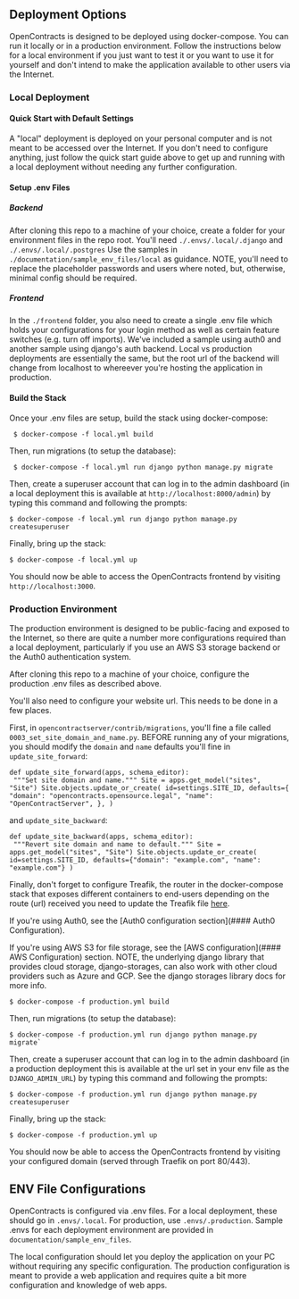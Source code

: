 ## Deployment Options

OpenContracts is designed to be deployed using docker-compose. You can run it locally or in a production environment. Follow the instructions below for a local environment if you just want to test it or you want to use it for yourself and don't intend to make the application available to other users via the Internet.

### Local Deployment

#### Quick Start with Default Settings
A "local" deployment is deployed on your personal computer and is not meant to be accessed over the Internet. If you
don't need to configure anything, just follow the quick start guide above to get up and running with a local deployment
without needing any further configuration.

#### Setup .env Files

##### Backend

After cloning this repo to a machine of your choice, create a folder for your environment
files in the repo root. You'll need `./.envs/.local/.django` and `./.envs/.local/.postgres`
Use the samples in `./documentation/sample_env_files/local` as guidance.
NOTE, you'll need to replace the placeholder passwords and users where noted, but, otherwise, minimal config should be
required.

##### Frontend

In the `./frontend` folder, you also need to create a single .env file which holds your configurations for your login
method as well as certain feature switches (e.g. turn off imports). We've included a sample using auth0 and
another sample using django's auth backend. Local vs production deployments are essentially the same, but the root
url of the backend will change from localhost to whereever you're hosting the application in production.

#### Build the Stack

Once your .env files are setup, build the stack using docker-compose:

` $ docker-compose -f local.yml build`

Then, run migrations (to setup the database):

` $ docker-compose -f local.yml run django python manage.py migrate`

Then, create a superuser account that can log in to the admin dashboard (in a local deployment this is available at `http://localhost:8000/admin`) by typing this command and following the prompts:

```
$ docker-compose -f local.yml run django python manage.py createsuperuser
```

Finally, bring up the stack:

```
$ docker-compose -f local.yml up
```

You should now be able to access the OpenContracts frontend by visiting `http://localhost:3000`.

### Production Environment

The production environment is designed to be public-facing and exposed to the Internet, so there are quite a number more configurations required than a local deployment, particularly if you use an AWS S3 storage backend or the Auth0 authentication system.

After cloning this repo to a machine of your choice, configure the production .env files as described above.

You'll also need to configure your website url. This needs to be done in a few places.

First, in `opencontractserver/contrib/migrations`, you'll fine a file called `0003_set_site_domain_and_name.py`. BEFORE  running any of your migrations, you should modify the `domain` and `name` defaults you'll fine in `update_site_forward`:

```
def update_site_forward(apps, schema_editor):
 """Set site domain and name.""" Site = apps.get_model("sites", "Site") Site.objects.update_or_create( id=settings.SITE_ID, defaults={ "domain": "opencontracts.opensource.legal", "name": "OpenContractServer", }, )
```

and `update_site_backward`:

```
def update_site_backward(apps, schema_editor):
 """Revert site domain and name to default.""" Site = apps.get_model("sites", "Site") Site.objects.update_or_create( id=settings.SITE_ID, defaults={"domain": "example.com", "name": "example.com"} )
```

Finally, don't forget to configure Treafik, the router in the docker-compose stack that exposes different containers to
end-users depending on the route (url) received you need to update the Treafik file [here](/compose/production/traefik/traefik.yml).

If you're using Auth0, see the [Auth0 configuration section](#### Auth0 Configuration).

If you're using AWS S3 for file storage, see the [AWS configuration](#### AWS Configuration) section. NOTE, the underlying django library that provides cloud storage, django-storages, can also work with other cloud providers such as Azure and GCP. See the django storages library docs for more info.

```commandline
$ docker-compose -f production.yml build
```

Then, run migrations (to setup the database):

```commandline
$ docker-compose -f production.yml run django python manage.py migrate`
```

Then, create a superuser account that can log in to the admin dashboard (in a production deployment this is available at the url set in your env file as the `DJANGO_ADMIN_URL`) by typing this command and following the prompts:

```
$ docker-compose -f production.yml run django python manage.py createsuperuser
```

Finally, bring up the stack:

```
$ docker-compose -f production.yml up
```

You should now be able to access the OpenContracts frontend by visiting your configured domain (served through Traefik on port 80/443).

## ENV File Configurations

OpenContracts is configured via .env files. For a local deployment, these should go in `.envs/.local`. For production,
use `.envs/.production`. Sample .envs for each deployment environment are provided in `documentation/sample_env_files`.

The local configuration should let you deploy the application on your PC without requiring any specific configuration.
The production configuration is meant to provide a web application and requires quite a bit more configuration and
knowledge of web apps.
